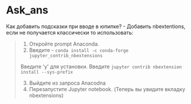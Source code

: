 # Ask_ans
Как добавить подсказки при вводе в юпипке? - Добавить nbextentions, если не получается классически то использовать:
>1) Откройте prompt Anaconda.
>2) Введите -
```conda install -c conda-forge jupyter_contrib_nbextensions```
>
> Введите 'y' для установки.
> Bведите ```jupyter contrib nbextension install --sys-prefix```
>
>3) Выйдите из запроса Anacodna
>4) Перезапустите Jupyter notebook. (Теперь вы увидите вкладку nbextensions)
